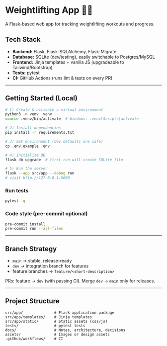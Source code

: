 # Weightlifting App 🏋️‍♂️

A Flask-based web app for tracking weightlifting workouts and progress.

## Tech Stack
- **Backend:** Flask, Flask-SQLAlchemy, Flask-Migrate
- **Database:** SQLite (dev/testing), easily switchable to Postgres/MySQL
- **Frontend:** Jinja templates + vanilla JS (upgradeable to Tailwind/Bootstrap)
- **Tests:** pytest
- **CI:** GitHub Actions (runs lint & tests on every PR)

---

## Getting Started (Local)

```bash
# 1) Create & activate a virtual environment
python3 -m venv .venv
source .venv/bin/activate  # Windows: .venv\Scripts\activate

# 2) Install dependencies
pip install -r requirements.txt

# 3) Set environment (dev defaults are safe)
cp .env.example .env

# 4) Initialize DB
flask db upgrade  # first run will create SQLite file

# 5) Run the server
flask --app src/app --debug run
# visit http://127.0.0.1:5000
```

### Run tests
```bash
pytest -q
```

### Code style (pre-commit optional)
```bash
pre-commit install
pre-commit run --all-files
```

---

## Branch Strategy
- `main` → stable, release-ready
- `dev` → integration branch for features
- feature branches → `feature/<short-description>`

PRs: feature → `dev` (with passing CI). Merge `dev` → `main` only for releases.

---

## Project Structure
```
src/app/              # Flask application package
src/app/templates/    # Jinja templates
src/app/static/       # Static assets (css/js)
tests/                # pytest tests
docs/                 # Notes, architecture, decisions
assets/               # Images or design assets
.github/workflows/    # CI
```
